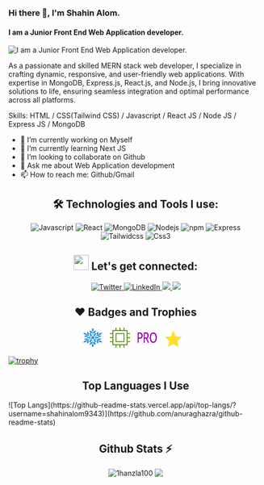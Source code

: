 ### Hi there 👋, I'm Shahin Alom.
#### I am a Junior Front End Web Application developer.
![I am a Junior Front End Web Application developer.](https://media.licdn.com/dms/image/D5616AQHLWUdz34GkMA/profile-displaybackgroundimage-shrink_350_1400/0/1718626387094?e=1724284800&v=beta&t=7TNVCecdYWtvTn8PI42xu5Lli8MOmM6s0Rpn1xOXtFU)

As a passionate and skilled MERN stack web developer, I specialize in crafting dynamic, responsive, and user-friendly web applications. With expertise in MongoDB, Express.js, React.js, and Node.js, I bring innovative solutions to life, ensuring seamless integration and optimal performance across all platforms.

Skills: HTML / CSS(Tailwind CSS) / Javascript / React JS / Node JS /  Express JS / MongoDB

- 🔭 I’m currently working on Myself 
- 🌱 I’m currently learning Next JS 
- 👯 I’m looking to collaborate on Github 
- 💬 Ask me about Web Application development 
- 📫 How to reach me: Github/Gmail 

<h2 align="center">🛠️ Technologies and Tools I use:</h2>
<p align="center">
<img alt="Javascript" src="https://img.shields.io/badge/JavaScript-323330?style=for-the-badge&logo=javascript&logoColor=F7DF1E"  height="25px"/>
<img alt="React" src="https://img.shields.io/badge/React-20232A?style=for-the-badge&logo=react&logoColor=61DAFB" height="25px"/>
<img alt="MongoDB" src="https://img.shields.io/badge/-MongoDB-13aa52?style=flat-square&logo=mongodb&logoColor=white"  height="25px"/>
<img alt="Nodejs" src="https://img.shields.io/badge/-Nodejs-43853d?style=flat-square&logo=Node.js&logoColor=white"  height="25px"/>
<img alt="npm" src="https://img.shields.io/badge/NPM-%23000000.svg?style=for-the-badge&logo=npm&logoColor=white" height="25px"/>
 <img alt="Express" src="https://img.shields.io/badge/express.js-%23404d59.svg?style=for-the-badge&logo=express&logoColor=%2361DAFB" height="25px"/>
<img alt="Tailwidcss" src="https://img.shields.io/badge/Tailwind_CSS-38B2AC?style=for-the-badge&logo=tailwind-css&logoColor=white" height="25px"/>
<img alt="Css3" src="https://img.shields.io/badge/CSS3-1572B6?style=for-the-badge&logo=css3&logoColor=white" height="25px"/>
</p>

<h2 align="center"><img src="https://media.giphy.com/media/jOz35yxbuhvVQDKrce/giphy.gif" height="30px" width="30px"> Let's get connected:</h2>
<p align="center">
  <a href="https://x.com/SAlom41758" target="_blank">
    <img alt="Twitter" src="https://img.shields.io/badge/twitter-%231DA1F2.svg?&style=for-the-badge&logo=twitter&logoColor=white"  height="30px"/>
  </a> 
 <a href="https://www.linkedin.com/in/shahin-alom-6a5402314" target="_blank">
  <img alt="LinkedIn" src="https://img.shields.io/badge/linkedin-%230077B5.svg?&style=for-the-badge&logo=linkedin&logoColor=white"  height="30px"/>
 </a>
 <a href="https://github.com/shahinalom9343">
  <img src="https://img.shields.io/badge/GitHub-100000?style=for-the-badge&logo=github&logoColor=white">
 </a>
 <a href="mailto:cuet.shahin.eee12@gmail.com">
  <img src="https://img.shields.io/badge/Gmail-D14836?style=for-the-badge&logo=gmail&logoColor=white">
 </a>
</p>

<h2 align="center">❤️ Badges and Trophies</h2>
<p align="center">
 <a href='https://archiveprogram.github.com/'><img src='https://raw.githubusercontent.com/acervenky/animated-github-badges/master/assets/acbadge.gif' width='40' height='40'></a> <a href='https://docs.github.com/en/developers'><img src='https://raw.githubusercontent.com/acervenky/animated-github-badges/master/assets/devbadge.gif' width='40' height='40'></a> <a href='https://github.com/pricing'><img src='https://raw.githubusercontent.com/acervenky/animated-github-badges/master/assets/pro.gif' width='40' height='40'></a> <a href='https://stars.github.com/'><img src='https://raw.githubusercontent.com/acervenky/animated-github-badges/master/assets/starbadge.gif' width='35' height='35'></a> 
</p>

[![trophy](https://github-profile-trophy.vercel.app/?username=shahinalom9343)](https://github.com/ryo-ma/github-profile-trophy)

<h2 align="center">Top Languages I Use</h2>
![Top Langs](https://github-readme-stats.vercel.app/api/top-langs/?username=shahinalom9343)](https://github.com/anuraghazra/github-readme-stats)

<!-- Github Stats Section -->
<h2 align="center">Github Stats ⚡</h2>
<p align=center>
  <div align=center>
      <img align="center" width="45%" src="https://github-readme-streak-stats.herokuapp.com/?user=shahinalom9343&theme=react&border=61dafb&hide_border=true" alt="1hanzla100" />
      <img align="center" width="45%" src="https://github-readme-stats.vercel.app/api?username=shahinalom9343&show_icons=true&theme=react&border_color=61dafb&hide_border=true" />
  </div>
</p>

